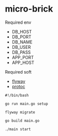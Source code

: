 # micro-brick

Required env
- DB_HOST
- DB_PORT
- DB_NAME
- DB_USER
- DB_PASS
- APP_PORT
- APP_HOST

Required soft
- [flyway](https://flywaydb.org/documentation/commandline/#download-and-installation)
- [protoc](https://grpc.io/docs/languages/go/quickstart/)

```
#!/bin/bash

go run main.go setup

flyway migrate

go build main.go

./main start
```